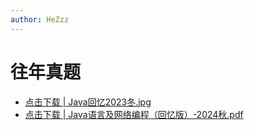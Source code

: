 ```yaml
---
author: HeZzz
---
```


# 往年真题

- [点击下载 | Java回忆2023冬.jpg](https://cs-speedrun.github.io/cs-speedrun-documents/Java%E8%AF%AD%E8%A8%80%E5%8F%8A%E7%BD%91%E7%BB%9C%E7%BC%96%E7%A8%8B/%E5%BE%80%E5%B9%B4%E7%9C%9F%E9%A2%98/Java%E5%9B%9E%E5%BF%862023%E5%86%AC.jpg)
- [点击下载 | Java语言及网络编程（回忆版）-2024秋.pdf](https://cs-speedrun.github.io/cs-speedrun-documents/Java%E8%AF%AD%E8%A8%80%E5%8F%8A%E7%BD%91%E7%BB%9C%E7%BC%96%E7%A8%8B/%E5%BE%80%E5%B9%B4%E7%9C%9F%E9%A2%98/Java%E8%AF%AD%E8%A8%80%E5%8F%8A%E7%BD%91%E7%BB%9C%E7%BC%96%E7%A8%8B%EF%BC%88%E5%9B%9E%E5%BF%86%E7%89%88%EF%BC%89-2024%E7%A7%8B.pdf)